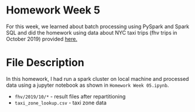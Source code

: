 # Homework Week 5
For this week, we learned about batch processing using PySpark and Spark SQL and did the homework using data about NYC taxi trips (fhv trips in October 2019) provided [here.](https://github.com/DataTalksClub/nyc-tlc-data/releases/download/fhv/fhv_tripdata_2019-10.csv.gz)

# File Description
In this homework, I had run a spark cluster on local machine and processed data using a jupyter notebook as shown in `Homework Week 05.ipynb`.
- `fhv/2019/10/*` - result files after repartitioning
- `taxi_zone_lookup.csv` - taxi zone data